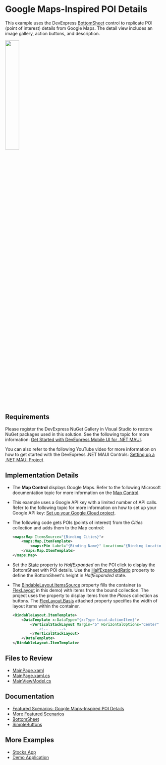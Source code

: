 # Google Maps-Inspired POI Details

This example uses the DevExpress [BottomSheet](https://docs.devexpress.com/MAUI/DevExpress.Maui.Controls.BottomSheet) control to replicate POI (point of interest) details from Google Maps. The detail view includes an image gallery, action buttons, and description.

<img src="https://github.com/DevExpress-Examples/maui-bottom-sheet/assets/12169834/20ae4825-4c89-4346-8730-f0481c233714" width="30%"/>


## Requirements

Please register the DevExpress NuGet Gallery in Visual Studio to restore NuGet packages used in this solution. See the following topic for more information: [Get Started with DevExpress Mobile UI for .NET MAUI](https://docs.devexpress.com/MAUI/403249/get-started).

You can also refer to the following YouTube video for more information on how to get started with the DevExpress .NET MAUI Controls: [Setting up a .NET MAUI Project](https://www.youtube.com/watch?v=juJvl5UicIQ).

## Implementation Details

* The **Map Control** displays Google Maps. Refer to the following Microsoft documentation topic for more information on the [Map Control](https://docs.microsoft.com/en-us/dotnet/maui/user-interface/controls/map). 
* This example uses a Google API key with a limited number of API calls. Refer to the following topic for more information on how to set up your Google API key: [Set up your Google Cloud project](https://developers.google.com/maps/documentation/android-sdk/cloud-setup).
* The following code gets POIs (points of interest) from the *Cities* collection and adds them to the Map control: 
    ```xml
    <maps:Map ItemsSource="{Binding Cities}">
        <maps:Map.ItemTemplate>
            <maps:Pin Label="{Binding Name}" Location="{Binding Location}" MarkerClicked="Pin_MarkerClicked" Type="Place"/>
        </maps:Map.ItemTemplate>
    </maps:Map>
    ``` 
* Set the [State](https://docs.devexpress.com/MAUI/DevExpress.Maui.Controls.BottomSheet.State) property to *HalfExpanded* on the POI click to display the BottomSheet with POI details. Use the [HalfExpandedRatio](https://docs.devexpress.com/MAUI/DevExpress.Maui.Controls.BottomSheet.HalfExpandedRatio) property to define the BottomSheet's height in *HalfExpanded* state.
* The [BindableLayout.ItemsSource](https://learn.microsoft.com/en-us/dotnet/maui/user-interface/layouts/bindablelayout) property fills the container (a [FlexLayout](https://learn.microsoft.com/en-us/dotnet/maui/user-interface/layouts/flexlayout) in this demo) with items from the bound collection. The project uses the property to display items from the *Places* collection as buttons. The [FlexLayout.Basis](https://learn.microsoft.com/en-us/dotnet/api/microsoft.maui.controls.flexlayout.basisproperty?view=net-maui-8.0) attached property specifies the width of layout items within the container.
  
    ```xml
    <BindableLayout.ItemTemplate>
        <DataTemplate x:DataType="{x:Type local:ActionItem}">
            <VerticalStackLayout Margin="5" HorizontalOptions="Center" FlexLayout.Basis="25%">
                <!-- ... -->
            </VerticalStackLayout>
        </DataTemplate>
    </BindableLayout.ItemTemplate>
    ```

## Files to Review

<!-- default file list -->
* [MainPage.xaml](MainPage.xaml)
* [MainPage.xaml.cs](MainPage.xaml.cs)
* [MainViewModel.cs](MainViewModel.cs)
<!-- default file list end -->

## Documentation

- [Featured Scenarios: Google Maps-Inspired POI Details](https://docs.devexpress.com/MAUI/404467/)
- [More Featured Scenarios](https://docs.devexpress.com/MAUI/404291/scenarios)
- [BottomSheet](https://docs.devexpress.com/MAUI/DevExpress.Maui.Controls.BottomSheet?v=23.1)
- [SimpleButtons](https://docs.devexpress.com/Maui/DevExpress.Maui.Controls.SimpleButton)

## More Examples

* [Stocks App](https://github.com/DevExpress-Examples/maui-stocks-mini)
* [Demo Application](https://github.com/DevExpress-Examples/maui-demo-app)
